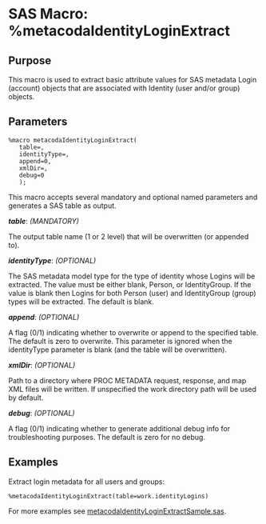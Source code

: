 # SAS Macro: %metacodaIdentityLoginExtract

## Purpose

This macro is used to extract basic attribute values for SAS metadata Login (account)
objects that are associated with Identity (user and/or group) objects.

## Parameters

    %macro metacodaIdentityLoginExtract(
       table=,
       identityType=,
       append=0,
       xmlDir=,
       debug=0
       );

This macro accepts several mandatory and optional named parameters and generates a SAS table
as output.

***table***: _(MANDATORY)_

The output table name (1 or 2 level) that will be overwritten (or appended to).

***identityType***: _(OPTIONAL)_

The SAS metadata model type for the type of identity whose Logins will be extracted.
The value must be either blank, Person, or IdentityGroup.
If the value is blank then Logins for both Person (user) and IdentityGroup (group) types will be
extracted. The default is blank.

***append***: _(OPTIONAL)_

A flag (0/1) indicating whether to overwrite or append to the specified table.
The default is zero to overwrite.
This parameter is ignored when the identityType parameter is blank (and the table will be
overwritten).

***xmlDir***: _(OPTIONAL)_
 
Path to a directory where PROC METADATA request, response, and map XML files will be written.
If unspecified the work directory path will be used by default.

***debug***: _(OPTIONAL)_

A flag (0/1) indicating whether to generate additional debug info for troubleshooting purposes.
The default is zero for no debug.

## Examples

Extract login metadata for all users and groups:
 
    %metacodaIdentityLoginExtract(table=work.identityLogins)

For more examples see [metacodaIdentityLoginExtractSample.sas](https://github.com/Metacoda/idsync-utils/blob/master/samples/metacodaIdentityLoginExtractSample.sas).